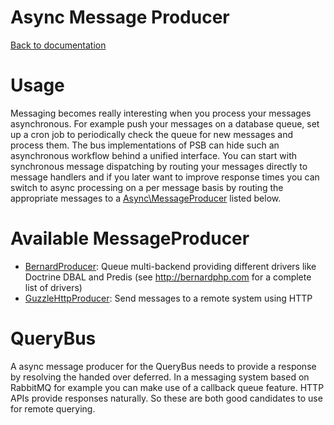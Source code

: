 Async Message Producer
======================

[Back to documentation](../README.md#documentation)

# Usage

Messaging becomes really interesting when you process your messages asynchronous. For example push your messages on a database queue,
set up a cron job to periodically check the queue for new messages and process them. The bus implementations of PSB can
hide such an asynchronous workflow behind a unified interface. You can start with synchronous message dispatching by
routing your messages directly to message handlers and if you later want to improve response times you can switch to
async processing on a per message basis by routing the appropriate messages to a [Async\MessageProducer](../src/Async/MessageProducer.php) listed below.

# Available MessageProducer

- [BernardProducer](https://github.com/prooph/psb-bernard-producer): Queue multi-backend providing different
  drivers like Doctrine DBAL and Predis (see http://bernardphp.com for a complete list of drivers)
- [GuzzleHttpProducer](https://github.com/prooph/psb-http-producer): Send messages to a remote system using
  HTTP

# QueryBus

A async message producer for the QueryBus needs to provide a response by resolving the handed over deferred.
In a messaging system based on RabbitMQ for example you can make use of a callback queue feature.
HTTP APIs provide responses naturally.
So these are both good candidates to use for remote querying.
